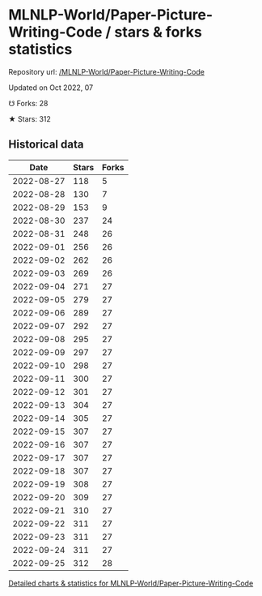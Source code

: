 # MLNLP-World/Paper-Picture-Writing-Code / stars & forks statistics

Repository url: [/MLNLP-World/Paper-Picture-Writing-Code](https://github.com/MLNLP-World/Paper-Picture-Writing-Code)

Updated on Oct 2022, 07

☋ Forks: 28

★ Stars: 312

## Historical data
| Date | Stars | Forks |
|------|-------|-------|
| 2022-08-27 | 118 | 5 | 
| 2022-08-28 | 130 | 7 | 
| 2022-08-29 | 153 | 9 | 
| 2022-08-30 | 237 | 24 | 
| 2022-08-31 | 248 | 26 | 
| 2022-09-01 | 256 | 26 | 
| 2022-09-02 | 262 | 26 | 
| 2022-09-03 | 269 | 26 | 
| 2022-09-04 | 271 | 27 | 
| 2022-09-05 | 279 | 27 | 
| 2022-09-06 | 289 | 27 | 
| 2022-09-07 | 292 | 27 | 
| 2022-09-08 | 295 | 27 | 
| 2022-09-09 | 297 | 27 | 
| 2022-09-10 | 298 | 27 | 
| 2022-09-11 | 300 | 27 | 
| 2022-09-12 | 301 | 27 | 
| 2022-09-13 | 304 | 27 | 
| 2022-09-14 | 305 | 27 | 
| 2022-09-15 | 307 | 27 | 
| 2022-09-16 | 307 | 27 | 
| 2022-09-17 | 307 | 27 | 
| 2022-09-18 | 307 | 27 | 
| 2022-09-19 | 308 | 27 | 
| 2022-09-20 | 309 | 27 | 
| 2022-09-21 | 310 | 27 | 
| 2022-09-22 | 311 | 27 | 
| 2022-09-23 | 311 | 27 | 
| 2022-09-24 | 311 | 27 | 
| 2022-09-25 | 312 | 28 | 


[Detailed charts & statistics for MLNLP-World/Paper-Picture-Writing-Code](https://reviewgithub.com/rep/MLNLP-World/Paper-Picture-Writing-Code)
